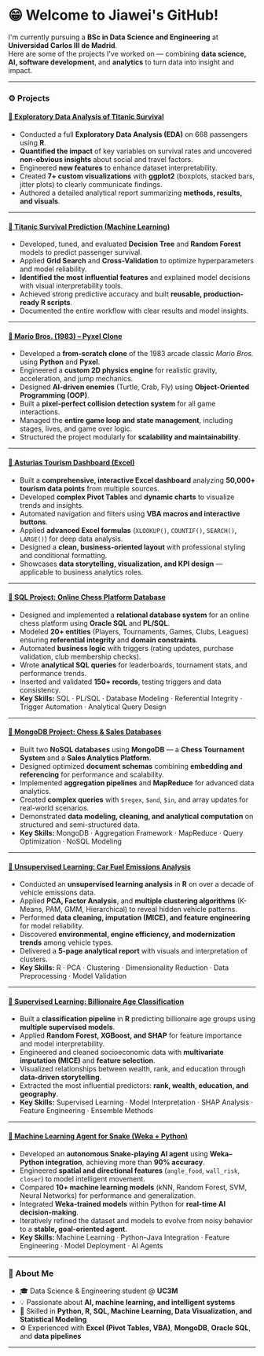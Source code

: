# 😁 Welcome to Jiawei's GitHub!

I'm currently pursuing a **BSc in Data Science and Engineering** at **Universidad Carlos III de Madrid**.  
Here are some of the projects I've worked on — combining **data science, AI, software development**, and **analytics** to turn data into insight and impact.

---

### ⚙️ Projects

#### [🔹 Exploratory Data Analysis of Titanic Survival](https://github.com/jiaweixu3/Exploratory-Data-Analysis-TITANIC)
- Conducted a full **Exploratory Data Analysis (EDA)** on 668 passengers using **R**.  
- **Quantified the impact** of key variables on survival rates and uncovered **non-obvious insights** about social and travel factors.  
- Engineered **new features** to enhance dataset interpretability.  
- Created **7+ custom visualizations** with **ggplot2** (boxplots, stacked bars, jitter plots) to clearly communicate findings.  
- Authored a detailed analytical report summarizing **methods, results, and visuals**.  

---

#### [🔹 Titanic Survival Prediction (Machine Learning)](https://github.com/jiaweixu3/Machine-Learning-Prediction-TITANIC)
- Developed, tuned, and evaluated **Decision Tree** and **Random Forest** models to predict passenger survival.  
- Applied **Grid Search** and **Cross-Validation** to optimize hyperparameters and model reliability.  
- **Identified the most influential features** and explained model decisions with visual interpretability tools.  
- Achieved strong predictive accuracy and built **reusable, production-ready R scripts**.  
- Documented the entire workflow with clear results and model insights.  

---

#### [🔹 Mario Bros. (1983) – Pyxel Clone](https://github.com/jiaweixu3/Mario-Bros-Pyxel-Clone)
- Developed a **from-scratch clone** of the 1983 arcade classic *Mario Bros.* using **Python** and **Pyxel**.  
- Engineered a **custom 2D physics engine** for realistic gravity, acceleration, and jump mechanics.  
- Designed **AI-driven enemies** (Turtle, Crab, Fly) using **Object-Oriented Programming (OOP)**.  
- Built a **pixel-perfect collision detection system** for all game interactions.  
- Managed the **entire game loop and state management**, including stages, lives, and game over logic.  
- Structured the project modularly for **scalability and maintainability**.  

---

#### [🔹 Asturias Tourism Dashboard (Excel)](https://github.com/jiaweixu3/Excel-Asturias-Tourism-Analysis)
- Built a **comprehensive, interactive Excel dashboard** analyzing **50,000+ tourism data points** from multiple sources.  
- Developed **complex Pivot Tables** and **dynamic charts** to visualize trends and insights.  
- Automated navigation and filters using **VBA macros and interactive buttons**.  
- Applied **advanced Excel formulas** (`XLOOKUP()`, `COUNTIF()`, `SEARCH()`, `LARGE()`) for deep data analysis.  
- Designed a **clean, business-oriented layout** with professional styling and conditional formatting.  
- Showcases **data storytelling, visualization, and KPI design** — applicable to business analytics roles.  

---

#### [🔹 SQL Project: Online Chess Platform Database](https://github.com/jiaweixu3/SQL-Chess-Platform-Database)
- Designed and implemented a **relational database system** for an online chess platform using **Oracle SQL** and **PL/SQL**.  
- Modeled **20+ entities** (Players, Tournaments, Games, Clubs, Leagues) ensuring **referential integrity** and **domain constraints**.  
- Automated **business logic** with triggers (rating updates, purchase validation, club membership checks).  
- Wrote **analytical SQL queries** for leaderboards, tournament stats, and performance trends.  
- Inserted and validated **150+ records**, testing triggers and data consistency.  
- **Key Skills:** SQL · PL/SQL · Database Modeling · Referential Integrity · Trigger Automation · Analytical Query Design  

---

#### [🔹 MongoDB Project: Chess & Sales Databases](https://github.com/jiaweixu3/MongoDB-Chess-and-Sales-Databases)
- Built two **NoSQL databases** using **MongoDB** — a **Chess Tournament System** and a **Sales Analytics Platform**.  
- Designed optimized **document schemas** combining **embedding and referencing** for performance and scalability.  
- Implemented **aggregation pipelines** and **MapReduce** for advanced data analytics.  
- Created **complex queries** with `$regex`, `$and`, `$in`, and array updates for real-world scenarios.  
- Demonstrated **data modeling, cleaning, and analytical computation** on structured and semi-structured data.  
- **Key Skills:** MongoDB · Aggregation Framework · MapReduce · Query Optimization · NoSQL Modeling  

---

#### [🔹 Unsupervised Learning: Car Fuel Emissions Analysis](https://github.com/jiaweixu3/Unsupervised-Learning-Car-Emissions)
- Conducted an **unsupervised learning analysis** in **R** on over a decade of vehicle emissions data.  
- Applied **PCA, Factor Analysis**, and **multiple clustering algorithms** (K-Means, PAM, GMM, Hierarchical) to reveal hidden vehicle patterns.  
- Performed **data cleaning, imputation (MICE), and feature engineering** for model reliability.  
- Discovered **environmental, engine efficiency, and modernization trends** among vehicle types.  
- Delivered a **5-page analytical report** with visuals and interpretation of clusters.  
- **Key Skills:** R · PCA · Clustering · Dimensionality Reduction · Data Preprocessing · Model Validation  

---

#### [🔹 Supervised Learning: Billionaire Age Classification](https://github.com/jiaweixu3/Supervised-Learning-Billionaire-Age-Classification)
- Built a **classification pipeline** in **R** predicting billionaire age groups using **multiple supervised models**.  
- Applied **Random Forest, XGBoost, and SHAP** for feature importance and model interpretability.  
- Engineered and cleaned socioeconomic data with **multivariate imputation (MICE)** and **feature selection**.  
- Visualized relationships between wealth, rank, and education through **data-driven storytelling**.  
- Extracted the most influential predictors: **rank, wealth, education, and geography**.  
- **Key Skills:** Supervised Learning · Model Interpretation · SHAP Analysis · Feature Engineering · Ensemble Methods  

---

#### [🔹 Machine Learning Agent for Snake (Weka + Python)](https://github.com/jiaweixu3/AI-Machine-Learning-Agent-Snake)
- Developed an **autonomous Snake-playing AI agent** using **Weka–Python integration**, achieving more than **90% accuracy**.  
- Engineered **spatial and directional features** (`angle_food`, `wall_risk`, `closer`) to model intelligent movement.  
- Compared **10+ machine learning models** (kNN, Random Forest, SVM, Neural Networks) for performance and generalization.  
- Integrated **Weka-trained models** within Python for **real-time AI decision-making**.  
- Iteratively refined the dataset and models to evolve from noisy behavior to a **stable, goal-oriented agent**.  
- **Key Skills:** Machine Learning · Python–Java Integration · Feature Engineering · Model Deployment · AI Agents  

---

### 🌱 About Me
- 🎓 Data Science & Engineering student @ **UC3M**  
- 💡 Passionate about **AI, machine learning, and intelligent systems**  
- 🧠 Skilled in **Python, R, SQL, Machine Learning, Data Visualization, and Statistical Modeling**  
- ⚙️ Experienced with **Excel (Pivot Tables, VBA)**, **MongoDB**, **Oracle SQL**, and **data pipelines**  

---
